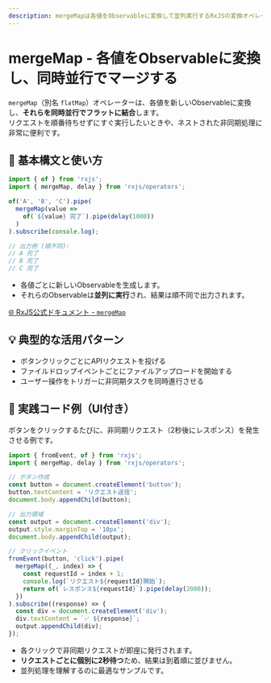 ```yaml
---
description: mergeMapは各値をObservableに変換して並列実行するRxJSの変換オペレーターで、非同期処理の同時実行や複数リクエストの管理に便利です。
---
```


# mergeMap - 各値をObservableに変換し、同時並行でマージする

`mergeMap`（別名 `flatMap`）オペレーターは、各値を新しいObservableに変換し、**それらを同時並行でフラットに結合**します。  
リクエストを順番待ちせずにすぐ実行したいときや、ネストされた非同期処理に非常に便利です。

## 🔰 基本構文と使い方

```ts
import { of } from 'rxjs';
import { mergeMap, delay } from 'rxjs/operators';

of('A', 'B', 'C').pipe(
  mergeMap(value =>
    of(`${value} 完了`).pipe(delay(1000))
  )
).subscribe(console.log);

// 出力例 (順不同):
// A 完了
// B 完了
// C 完了
```

- 各値ごとに新しいObservableを生成します。
- それらのObservableは**並列に実行**され、結果は順不同で出力されます。

[🌐 RxJS公式ドキュメント - `mergeMap`](https://rxjs.dev/api/operators/mergeMap)

## 💡 典型的な活用パターン

- ボタンクリックごとにAPIリクエストを投げる
- ファイルドロップイベントごとにファイルアップロードを開始する
- ユーザー操作をトリガーに非同期タスクを同時進行させる

## 🧠 実践コード例（UI付き）

ボタンをクリックするたびに、非同期リクエスト（2秒後にレスポンス）を発生させる例です。

```ts
import { fromEvent, of } from 'rxjs';
import { mergeMap, delay } from 'rxjs/operators';

// ボタン作成
const button = document.createElement('button');
button.textContent = 'リクエスト送信';
document.body.appendChild(button);

// 出力領域
const output = document.createElement('div');
output.style.marginTop = '10px';
document.body.appendChild(output);

// クリックイベント
fromEvent(button, 'click').pipe(
  mergeMap((_, index) => {
    const requestId = index + 1;
    console.log(`リクエスト${requestId}開始`);
    return of(`レスポンス${requestId}`).pipe(delay(2000));
  })
).subscribe((response) => {
  const div = document.createElement('div');
  div.textContent = `✅ ${response}`;
  output.appendChild(div);
});
```

- 各クリックで非同期リクエストが即座に発行されます。
- **リクエストごとに個別に2秒待つ**ため、結果は到着順に並びません。
- 並列処理を理解するのに最適なサンプルです。